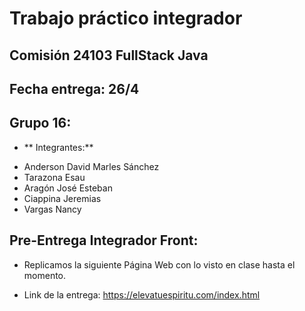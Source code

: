 # Trabajo práctico integrador
## Comisión 24103 FullStack Java
## Fecha entrega: 26/4
## Grupo 16:
* ** Integrantes:**
- Anderson David Marles Sánchez
- Tarazona Esau
- Aragón José Esteban
- Ciappina Jeremias
- Vargas Nancy
## Pre-Entrega Integrador Front:
* Replicamos la siguiente Página Web con lo visto en clase hasta el momento.

* Link de la entrega: https://elevatuespiritu.com/index.html  


